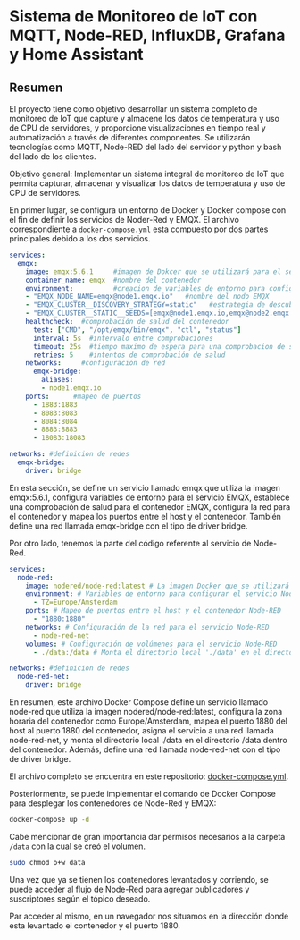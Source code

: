 # Sistema de Monitoreo de IoT con MQTT, Node-RED, InfluxDB, Grafana y Home Assistant

## Resumen

El proyecto tiene como objetivo desarrollar un sistema completo de monitoreo de IoT que capture y almacene los datos de temperatura y uso de CPU de servidores, y proporcione visualizaciones en tiempo real y automatización a través de diferentes componentes. Se utilizarán tecnologías como MQTT, Node-RED del lado del servidor y python y bash del lado de los clientes.

Objetivo general: Implementar un sistema integral de monitoreo de IoT que permita capturar, almacenar y visualizar los datos de temperatura y uso de CPU de servidores.

En primer lugar, se configura un entorno de Docker y Docker compose con el fin de definir los servicios de Noder-Red y EMQX.
El archivo correspondiente a `docker-compose.yml` esta compuesto por dos partes principales debido a los dos servicios.

```yml
services:
  emqx:
    image: emqx:5.6.1     #imagen de Dokcer que se utilizará para el servicio
    container_name: emqx  #nombre del contenedor
    environment:          #creacion de variables de entorno para configurar el servicio
    - "EMQX_NODE_NAME=emqx@node1.emqx.io"   #nombre del nodo EMQX
    - "EMQX_CLUSTER__DISCOVERY_STRATEGY=static"   #estrategia de descubrimiento de clúster EMQX
    - "EMQX_CLUSTER__STATIC__SEEDS=[emqx@node1.emqx.io,emqx@node2.emqx.io]"   #nodos semilla del clúster EMQX
    healthcheck:  #comprobación de salud del contenedor
      test: ["CMD", "/opt/emqx/bin/emqx", "ctl", "status"]
      interval: 5s  #intervalo entre comprobaciones
      timeout: 25s  #tiempo maximo de espera para una comprobacion de salud
      retries: 5    #intentos de comprobación de salud
    networks:     #configuración de red
      emqx-bridge:
        aliases:
        - node1.emqx.io
    ports:      #mapeo de puertos
      - 1883:1883
      - 8083:8083
      - 8084:8084
      - 8883:8883
      - 18083:18083 

networks: #definicion de redes
  emqx-bridge:
    driver: bridge
```
En esta sección, se define un servicio llamado emqx que utiliza la imagen emqx:5.6.1, configura variables de entorno para el servicio EMQX, establece una comprobación de salud para el contenedor EMQX, configura la red para el contenedor y mapea los puertos entre el host y el contenedor. También define una red llamada emqx-bridge con el tipo de driver bridge.

Por otro lado, tenemos la parte del código referente al servicio de Node-Red.
```yml
services:
  node-red:
    image: nodered/node-red:latest # La imagen Docker que se utilizará para el servicio Node-RED, en este caso, la última versión disponible de Node-RED
    environment: # Variables de entorno para configurar el servicio Node-RED
      - TZ=Europe/Amsterdam
    ports: # Mapeo de puertos entre el host y el contenedor Node-RED
      - "1880:1880"
    networks: # Configuración de la red para el servicio Node-RED
      - node-red-net
    volumes: # Configuración de volúmenes para el servicio Node-RED
      - ./data:/data # Monta el directorio local './data' en el directorio '/data' dentro del contenedor

networks: #definicion de redes
  node-red-net:
    driver: bridge
```
En resumen, este archivo Docker Compose define un servicio llamado node-red que utiliza la imagen nodered/node-red:latest, configura la zona horaria del contenedor como Europe/Amsterdam, mapea el puerto 1880 del host al puerto 1880 del contenedor, asigna el servicio a una red llamada node-red-net, y monta el directorio local ./data en el directorio /data dentro del contenedor. Además, define una red llamada node-red-net con el tipo de driver bridge.

El archivo completo se encuentra en este repositorio: [docker-compose.yml](https://github.com/andresbuten2002/TCP_BKN/blob/main/actividades_dani_08052024/actividad_1/docker-compose.yml).

Posteriormente, se puede implementar el comando de Docker Compose para desplegar los contenedores de Node-Red y EMQX:
```bash
docker-compose up -d
```
Cabe mencionar de gran importancia dar permisos necesarios a la carpeta `/data` con la cual se creó el volumen.
```bash
sudo chmod o+w data
```

Una vez que ya se tienen los contenedores levantados y corriendo, se puede acceder al flujo de Node-Red para agregar publicadores y suscriptores según el tópico deseado.

Par acceder al mismo, en un navegador nos situamos en la dirección donde esta levantado el contenedor y el puerto 1880.

